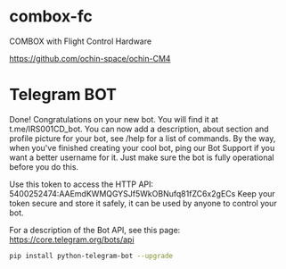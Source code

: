 # combox-fc
COMBOX with Flight Control Hardware

https://github.com/ochin-space/ochin-CM4


# Telegram BOT

Done! Congratulations on your new bot. You will find it at t.me/IRS001CD_bot.
You can now add a description, about section and profile picture for your bot, see /help for a list of commands. 
By the way, when you've finished creating your cool bot, ping our Bot Support if you want a better username for it. 
Just make sure the bot is fully operational before you do this.

Use this token to access the HTTP API:
5400252474:AAEmdKWMQGYSJf5WkOBNufq81fZC6x2gECs
Keep your token secure and store it safely, it can be used by anyone to control your bot.

For a description of the Bot API, see this page: https://core.telegram.org/bots/api

```bash
pip install python-telegram-bot --upgrade
```